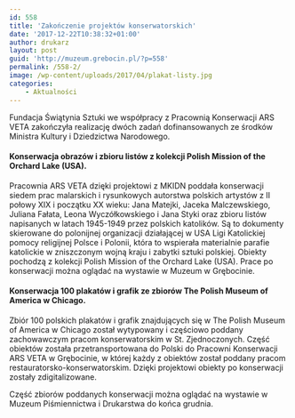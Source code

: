 ```yaml
---
id: 558
title: 'Zakończenie projektów konserwatorskich'
date: '2017-12-22T10:38:32+01:00'
author: drukarz
layout: post
guid: 'http://muzeum.grebocin.pl/?p=558'
permalink: /558-2/
image: /wp-content/uploads/2017/04/plakat-listy.jpg
categories:
    - Aktualności
---
```


Fundacja Świątynia Sztuki we współpracy z Pracownią Konserwacji ARS VETA zakończyła realizację dwóch zadań dofinansowanych ze środków Ministra Kultury i Dziedzictwa Narodowego.

#### Konserwacja obrazów i zbioru listów z kolekcji Polish Mission of the Orchard Lake (USA).

Pracownia ARS VETA dzięki projektowi z MKIDN poddała konserwacji siedem prac malarskich i rysunkowych autorstwa polskich artystów z II połowy XIX i początku XX wieku: Jana Matejki, Jaceka Malczewskiego, Juliana Fałata, Leona Wyczółkowskiego i Jana Styki oraz zbioru listów napisanych w latach 1945-1949 przez polskich katolików. Są to dokumenty skierowane do polonijnej organizacji działającej w USA Ligi Katolickiej pomocy religijnej Polsce i Polonii, która to wspierała materialnie parafie katolickie w zniszczonym wojną kraju i zabytki sztuki polskiej. Obiekty pochodzą z kolekcji Polish Mission of the Orchard Lake (USA). Prace po konserwacji można oglądać na wystawie w Muzeum w Grębocinie.

#### Konserwacja 100 plakatów i grafik ze zbiorów The Polish Museum of America w Chicago.

Zbiór 100 polskich plakatów i grafik znajdujących się w The Polish Museum of America w Chicago został wytypowany i częściowo poddany zachowawczym pracom konserwatorskim w St. Zjednoczonych. Część obiektów została przetransportowana do Polski do Pracowni Konserwacji ARS VETA w Grębocinie, w której każdy z obiektów został poddany pracom restauratorsko-konserwatorskim. Dzięki projektowi obiekty po konserwacji zostały zdigitalizowane.

Część zbiorów poddanych konserwacji można oglądać na wystawie w Muzeum Piśmiennictwa i Drukarstwa do końca grudnia.